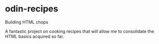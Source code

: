 # odin-recipes
Building HTML chops

A fantastic project on cooking recipes that will allow me to consolidate the HTML basics acquired so far.